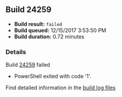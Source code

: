 ## Build 24259
- **Build result:** `failed`
- **Build queued:** 12/15/2017 3:53:50 PM
- **Build duration:** 0.72 minutes
### Details
Build [24259](https://winappstudio.visualstudio.com/web/build.aspx?pcguid=a4ef43be-68ce-4195-a619-079b4d9834c2&builduri=vstfs%3a%2f%2f%2fBuild%2fBuild%2f24259) failed

+ PowerShell exited with code '1'.

Find detailed information in the [build log files](https://uwpctdiags.blob.core.windows.net/buildlogs/24259_logs.zip)
